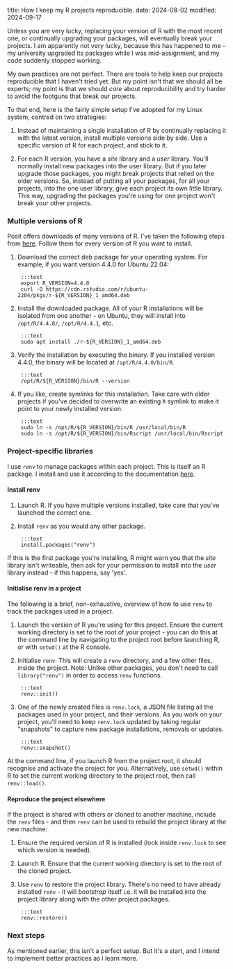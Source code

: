title: How I keep my R projects reproducible.
date: 2024-08-02
modified: 2024-09-17

Unless you are very lucky, replacing your version of R with the most recent one, or continually upgrading your packages, will eventually break your projects. I am apparently not very lucky, because this has happened to me - my university upgraded its packages while I was mid-assignment, and my code suddenly stopped working. 

My own practices are not perfect. There are tools to help keep our projects reproducible that I haven't tried yet. But my point isn't that we should all be experts; my point is that we should _care_ about reproducibility and try harder to avoid the footguns that break our projects.

To that end, here is the fairly simple setup I've adopted for my Linux system, centred on two strategies:

1. Instead of maintaining a single installation of R by continually replacing it with the latest version, install multiple versions side by side. Use a specific version of R for each project, and stick to it. 

2. For each R version, you have a _site_ library and a _user_ library. You'll normally install new packages into the user library. But if you later upgrade those packages, you might break projects that relied on the older versions. So, instead of putting all your packages, for all your projects, into the one user library, give each project its own little library. This way, upgrading the packages you're using for one project won't break your other projects. 

### Multiple versions of R 

Posit offers downloads of many versions of R. I've taken the following steps from [here](https://docs.posit.co/resources/install-r.html#specify-r-version). Follow them for every version of R you want to install. 

1. Download the correct deb package for your operating system. For example, if you want version 4.4.0 for Ubuntu 22.04:

        :::text
        export R_VERSION=4.4.0
        curl -O https://cdn.rstudio.com/r/ubuntu-2204/pkgs/r-${R_VERSION}_1_amd64.deb
        

2. Install the downloaded package. All of your R installations will be isolated from one another - on Ubuntu, they will install into `/opt/R/4.4.0/`, `/opt/R/4.4.1`, etc.

        :::text
        sudo apt install ./r-${R_VERSION}_1_amd64.deb

3. Verify the installation by executing the binary. If you installed version 4.4.0, the binary will be located at `/opt/R/4.4.0/bin/R`.

        :::text
        /opt/R/${R_VERSION}/bin/R --version

4. If you like, create symlinks for this installation. Take care with older projects if you've decided to overwrite an existing `R` symlink to make it point to your newly installed version.

        :::text
        sudo ln -s /opt/R/${R_VERSION}/bin/R /usr/local/bin/R
        sudo ln -s /opt/R/${R_VERSION}/bin/Rscript /usr/local/bin/Rscript

### Project-specific libraries

I use `renv` to manage packages within each project. This is itself an R package. I install and use it according to the documentation [here](https://rstudio.github.io/renv/).

#### Install renv 

1. Launch R. If you have multiple versions installed, take care that you've launched the correct one. 

2. Install `renv` as you would any other package. 

        :::text 
        install.packages("renv")

If this is the first package you're installing, R might warn you that the _site_ library isn't writeable, then ask for your permission to install into the _user_ library instead - if this happens, say 'yes'.

#### Initialise renv in a project

The following is a brief, non-exhaustive, overview of how to use `renv` to track the packages used in a project. 

1. Launch the version of R you're using for this project. Ensure the current working directory is set to the root of your project - you can do this at the command line by navigating to the project root before launching R, or with `setwd()` at the R console. 

2. Initialise `renv`. This will create a `renv` directory, and a few other files, inside the project. Note: Unlike other packages, you don't need to call `library("renv")` in order to access `renv` functions.

        :::text
        renv::init()

3. One of the newly created files is `renv.lock`, a JSON file listing all the packages used in your project, and their versions. As you work on your project, you'll need to keep `renv.lock` updated by taking regular "snapshots" to capture new package installations, removals or updates.

        :::text 
        renv::snapshot()

At the command line, if you launch R from the project root, it should recognise and activate the project for you. Alternatively, use `setwd()` within R to set the current working directory to the project root, then call `renv::load()`. 

#### Reproduce the project elsewhere

If the project is shared with others or cloned to another machine, include the `renv` files - and then `renv` can be used to rebuild the project library at the new machine:

1. Ensure the required version of R is installed (look inside `renv.lock` to see which version is needed).

2. Launch R. Ensure that the current working directory is set to the root of the cloned project. 

3. Use `renv` to restore the project library. There's no need to have already installed `renv` - it will _bootstrap_ itself i.e. it will be installed into the project library along with the other project packages. 

        :::text 
        renv::restore() 

### Next steps 

As mentioned earlier, this isn't a perfect setup. But it's a start, and I intend to implement better practices as I learn more.

